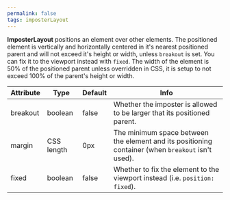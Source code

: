 ```yaml
---
permalink: false
tags: imposterLayout
---
```


**ImposterLayout** positions an element over other elements.
The positioned element is vertically and horizontally centered in it's nearest positioned parent and will not exceed it's height or width, unless `breakout` is set.
You can fix it to the viewport instead with `fixed`.
The width of the element is 50% of the positioned parent unless overridden in CSS,
it is setup to not exceed 100% of the parent's height or width.

| Attribute | Type       | Default | Info                                                                                              |
| --------- | ---------- | ------- | ------------------------------------------------------------------------------------------------- |
| breakout  | boolean    | false   | Whether the imposter is allowed to be larger that its positioned parent.                          |
| margin    | CSS length | 0px     | The minimum space between the element and its positioning container (when `breakout` isn't used). |
| fixed     | boolean    | false   | Whether to fix the element to the viewport instead (i.e. `position: fixed`).                      |
